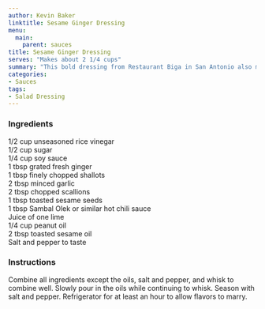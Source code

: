 ```yaml
---
author: Kevin Baker
linktitle: Sesame Ginger Dressing
menu:
  main:
    parent: sauces
title: Sesame Ginger Dressing
serves: "Makes about 2 1/4 cups"
summary: "This bold dressing from Restaurant Biga in San Antonio also makes a great marinade for fish or chicken that is to be grilled. Which is great, because it makes a *lot* for salad dressing."
categories:
- Sauces
tags:
- Salad Dressing
---
```

### Ingredients

<div class="ingredient-list">

1/2 cup unseasoned rice vinegar  
1/2 cup sugar  
1/4 cup soy sauce  
1 tbsp grated fresh ginger  
1 tbsp finely chopped shallots  
2 tbsp minced garlic  
2 tbsp chopped scallions  
1 tbsp toasted sesame seeds  
1 tbsp Sambal Olek or similar hot chili sauce  
Juice of one lime  
1/4 cup peanut oil  
2 tbsp toasted sesame oil  
Salt and pepper to taste  

</div>

### Instructions

Combine all ingredients except the oils, salt and pepper, and whisk to combine well. Slowly pour in the oils while continuing to whisk. Season with salt and pepper. Refrigerator for at least an hour to allow flavors to marry.